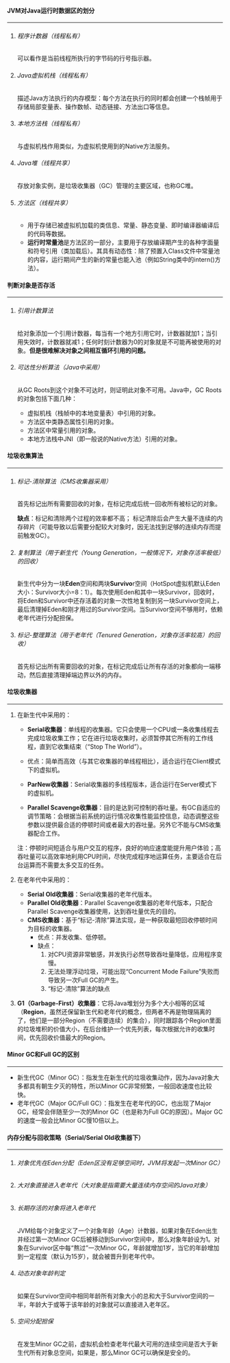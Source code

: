 ﻿#### JVM对Java运行时数据区的划分

------

1. ###### 程序计数器（线程私有）

   可以看作是当前线程所执行的字节码的行号指示器。

2. ###### Java虚拟机栈（线程私有）

   描述Java方法执行的内存模型：每个方法在执行的同时都会创建一个栈帧用于存储局部变量表、操作数帧、动态链接、方法出口等信息。

3. ###### 本地方法栈（线程私有）

   与虚拟机栈作用类似，为虚拟机使用到的Native方法服务。

4. ###### Java堆（线程共享）

   存放对象实例，是垃圾收集器（GC）管理的主要区域，也称GC堆。

5. ###### 方法区（线程共享）

   - 用于存储已被虚拟机加载的类信息、常量、静态变量、即时编译器编译后的代码等数据。
   - **运行时常量池**是方法区的一部分，主要用于存放编译期产生的各种字面量和符号引用（类加载后）。其具有动态性：除了预置入Class文件中常量池的内容，运行期间产生的新的常量也能入池（例如String类中的intern()方法）。

#### 判断对象是否存活

------

1. ###### 引用计数算法

   给对象添加一个引用计数器，每当有一个地方引用它时，计数器就加1；当引用失效时，计数器就减1；任何时刻计数器为0的对象就是不可能再被使用的对象。**但是很难解决对象之间相互循环引用的问题。**

2. ###### 可达性分析算法（Java中采用）

   从GC Roots到这个对象不可达时，则证明此对象不可用。Java中，GC Roots的对象包括下面几种：

   - 虚拟机栈（栈帧中的本地变量表）中引用的对象。
   - 方法区中类静态属性引用的对象。
   - 方法区中常量引用的对象。
   - 本地方法栈中JNI（即一般说的Native方法）引用的对象。

#### 垃圾收集算法

------

1. ###### 标记-清除算法（CMS收集器采用）

   首先标记出所有需要回收的对象，在标记完成后统一回收所有被标记的对象。

   **缺点**：标记和清除两个过程的效率都不高； 标记清除后会产生大量不连续的内存碎片（可能导致以后需要分配较大对象时，因无法找到足够的连续内存而提前触发GC）。

2. ###### 复制算法（用于新生代（Young Generation，一般情况下，对象存活率极低）的回收）

   新生代中分为一块**Eden**空间和两块**Survivo**r空间（HotSpot虚拟机默认Eden大小：Survivor大小=8：1）。每次使用Eden和其中一块Survivor，回收时，将Eden和Survivor中还存活着的对象一次性地复制到另一块Survivor空间上，最后清理掉Eden和刚才用过的Survivor空间。当Survivor空间不够用时，依赖老年代进行分配担保。

3. ###### 标记-整理算法（用于老年代（Tenured Generation，对象存活率较高）的回收）

   首先标记出所有需要回收的对象，在标记完成后让所有存活的对象都向一端移动，然后直接清理掉端边界以外的内存。

#### 垃圾收集器

------

1. 在新生代中采用的：

   - **Serial收集器**：单线程的收集器。它只会使用一个CPU或一条收集线程去完成垃圾收集工作；它在进行垃圾收集时，必须暂停其它所有的工作线程，直到它收集结束（“Stop The World”）。

   - 优点：简单而高效（与其它收集器的单线程相比），适合运行在Client模式下的虚拟机。

   - **ParNew收集器**：Serial收集器的多线程版本，适合运行在Server模式下的虚拟机。
   - **Parallel Scavenge收集器**：目的是达到可控制的吞吐量。有GC自适应的调节策略：会根据当前系统的运行情况收集性能监控信息，动态调整这些参数以提供最合适的停顿时间或者最大的吞吐量。另外它不能与CMS收集器配合工作。

   注：停顿时间短适合与用户交互的程序，良好的响应速度能提升用户体验；高吞吐量可以高效率地利用CPU时间，尽快完成程序地运算任务，主要适合在后台运算而不需要太多交互的任务。

2. 在老年代中采用的：

   - **Serial Old收集器**：Serial收集器的老年代版本。
   - **Parallel Old收集器**：Parallel Scavenge收集器的老年代版本，只配合Parallel Scavenge收集器使用，达到吞吐量优先的目的。
   - **CMS收集器**：基于“标记-清除”算法实现，是一种获取最短回收停顿时间为目标的收集器。
     - 优点：并发收集、低停顿。
     - 缺点：
       1. 对CPU资源非常敏感，并发执行必然导致吞吐量降低，应用程序变慢。
       2. 无法处理浮动垃圾，可能出现“Concurrent Mode Failure”失败而导致另一次Full GC的产生。
       3. “标记-清除”算法的缺点

3. **G1（Garbage-First）收集器**：它将Java堆划分为多个大小相等的区域（**Region**，虽然还保留新生代和老年代的概念，但两者不再是物理隔离的了，他们是一部分Region（不需要连续）的集合），同时跟踪各个Region里面的垃圾堆积的价值大小，在后台维护一个优先列表，每次根据允许的收集时间，优先回收价值最大的Region。

#### Minor GC和Full GC的区别

------

- 新生代GC（Minor GC）：指发生在新生代的垃圾收集动作，因为Java对象大多都具有朝生夕灭的特性，所以Minor GC非常频繁，一般回收速度也比较快。
- 老年代GC（Major GC/Full GC）：指发生在老年代的GC，也出现了Major GC，经常会伴随至少一次的Minor GC（也是称为Full GC的原因）。Major GC的速度一般会比Minor GC慢10倍以上。

#### 内存分配与回收策略（Serial/Serial Old收集器下）

------

1. ###### 对象优先在Eden分配（Eden区没有足够空间时，JVM将发起一次Minor GC）

2. ###### 大对象直接进入老年代（大对象是指需要大量连续内存空间的Java对象）

3. ###### 长期存活的对象将进入老年代

   JVM给每个对象定义了一个对象年龄（Age）计数器，如果对象在Eden出生并经过第一次Minor GC后被移动到Survivor空间中，那么对象年龄设为1。对象在Survivor区中每“熬过”一次Minor GC，年龄就增加1岁，当它的年龄增加到一定程度（默认为15岁），就会被晋升到老年代中。

4. ###### 动态对象年龄判定

   如果在Survivor空间中相同年龄所有对象大小的总和大于Survivor空间的一半，年龄大于或等于该年龄的对象就可以直接进入老年区。

5. ###### 空间分配担保

   在发生Minor GC之前，虚拟机会检查老年代最大可用的连续空间是否大于新生代所有对象总空间，如果是，那么Minor GC可以确保是安全的。

